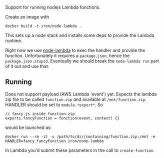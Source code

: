 Support for running nodejs Lambda functions.

Create an image with

    docker build -t iron/node-lambda .

This sets up a node stack and installs some deps to provide the Lambda runtime.

Right now we use [node-lambda](https://github.com/motdotla/node-lambda) to exec
the handler and provide the function. Unfortunately it requires
a `package.json`, hence the `package.json.stupid`. Eventually we should break
the `node-lambda run` part of it out and use that.

Running
-------

Does not support payload (AWS Lambda 'event') yet. Expects the lambda zip file
to be called `function.zip` and available at `/mnt/function.zip`. HANDLER
should be set to `module.*export*`. So 

    // fancy.js inside function.zip
    exports.fancyFunction = function(event, context) {}

would be launched as:

    docker run --rm -it -v /path/to/dir/containing/function.zip:/mnt -e HANDLER=fancy.fancyFunction iron/node-lambda

In Lambda you'd submit these parameters in the call to `create-function`.
